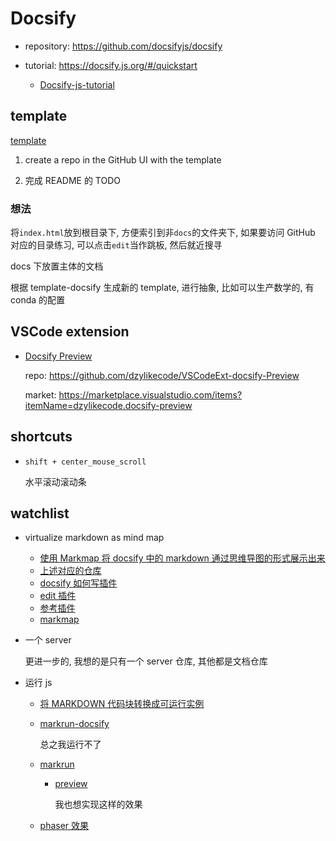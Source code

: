 # Docsify

- repository: https://github.com/docsifyjs/docsify
- tutorial: https://docsify.js.org/#/quickstart

  - [Docsify-js-tutorial](https://github.com/MichaelCurrin/docsify-js-tutorial)

## template

<a class="Repos" target="_blank" href="./template.html">template</a>

1. create a repo in the GitHub UI with the template

2. 完成 README 的 TODO

### 想法

将`index.html`放到根目录下, 方便索引到非`docs`的文件夹下, 如果要访问 GitHub 对应的目录练习, 可以点击`edit`当作跳板, 然后就近搜寻

docs 下放置主体的文档

根据 template-docsify 生成新的 template, 进行抽象, 比如可以生产数学的, 有 conda 的配置

## VSCode extension

- [Docsify Preview](https://dzylikecode.github.io/VSCodeExt-docsify-Preview/#/)

  repo: https://github.com/dzylikecode/VSCodeExt-docsify-Preview

  market: https://marketplace.visualstudio.com/items?itemName=dzylikecode.docsify-preview

## shortcuts

- `shift + center_mouse_scroll`

  水平滚动滚动条

## watchlist

- virtualize markdown as mind map

  - [使用 Markmap 将 docsify 中的 markdown 通过思维导图的形式展示出来](https://zhuanlan.zhihu.com/p/352795634)
  - [上述对应的仓库](https://gitee.com/xsro/college-notes/)
  - [docsify 如何写插件](https://docsify.js.org/#/plugins)
  - [edit 插件](https://github.com/njleonzhang/docsify-edit-on-github)
  - [参考插件](https://github.com/njleonzhang/docsify-edit-on-github/blob/master/index.js)
  - [markmap](https://github.com/gera2ld/markmap/tree/master/packages/markmap-autoloader#markmap-autoloader)

- 一个 server

  更进一步的, 我想的是只有一个 server 仓库, 其他都是文档仓库

- 运行 js

  - [将 MARKDOWN 代码块转换成可运行实例](https://smohan.net/blog/xbbqk9)
  - [markrun-docsify](https://github.com/markrun/markrun-docsify)

    总之我运行不了

  - [markrun](https://github.com/markrun/markrun)

    - [preview](https://markrun.github.io/markrun/)

      我也想实现这样的效果

  - [phaser 效果](https://phaser.io/examples/v3/view/actions/grid-align)
